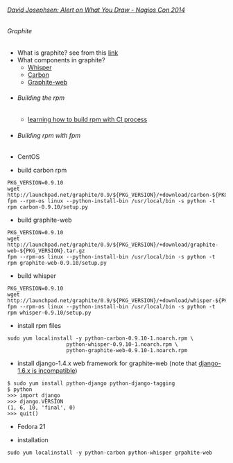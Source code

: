 ###### [David Josephsen: Alert on What You Draw - Nagios Con 2014](https://www.youtube.com/watch?v=wvoOT4QbSkY)
###### Graphite 
  * What is graphite? see from this [link](http://graphite.wikidot.com/screen-shots)
  * What components in graphite? 
    - [Whisper](https://github.com/graphite-project/whisper/blob/master/README.md)
    - [Carbon](https://github.com/graphite-project/carbon/blob/master/README.md)
    - [Graphite-web](https://github.com/graphite-project/graphite-web/blob/master/README.md)

- ###### Building the rpm 
  * [learning how to build rpm with CI process](https://github.com/boonchu/CI)

- ###### Building rpm with fpm
- CentOS 
* build carbon rpm
```
PKG_VERSION=0.9.10
wget http://launchpad.net/graphite/0.9/${PKG_VERSION}/+download/carbon-${PKG_VERSION}.tar.gz
fpm --rpm-os linux --python-install-bin /usr/local/bin -s python -t rpm carbon-0.9.10/setup.py
```
* build graphite-web
```
PKG_VERSION=0.9.10
wget http://launchpad.net/graphite/0.9/${PKG_VERSION}/+download/graphite-web-${PKG_VERSION}.tar.gz
fpm --rpm-os linux --python-install-bin /usr/local/bin -s python -t rpm graphite-web-0.9.10/setup.py
```
* build whisper
```
PKG_VERSION=0.9.10
wget http://launchpad.net/graphite/0.9/${PKG_VERSION}/+download/whisper-${PKG_VERSION}.tar.gz
fpm --rpm-os linux --python-install-bin /usr/local/bin -s python -t rpm whisper-0.9.10/setup.py
```
* install rpm files
```
sudo yum localinstall -y python-carbon-0.9.10-1.noarch.rpm \
                   python-whisper-0.9.10-1.noarch.rpm \
                   python-graphite-web-0.9.10-1.noarch.rpm
```
* install django-1.4.x web framework for graphite-web (note that [django-1.6.x is incompatible](https://docs.djangoproject.com/en/1.4/releases/1.4/#updated-default-project-layout-and-manage-py))
```
$ sudo yum install python-django python-django-tagging
$ python
>>> import django
>>> django.VERSION
(1, 6, 10, 'final', 0)
>>> quit()
```
- Fedora 21
* installation
```
sudo yum localinstall -y python-carbon python-whisper grpahite-web
```
